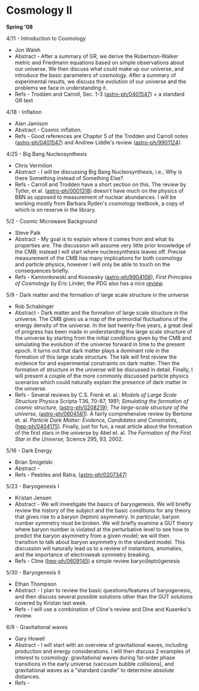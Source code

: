 <div id="globalWrapper">
		<div id="column-content">
	<div id="content">
		<a name="top" id="top"></a>
				<h1 class="firstHeading">Cosmology II</h1>
		<div id="bodyContent">
			<div id="contentSub"></div>
			<p><b>Spring '08</b>
</p>
<dl><dt>4/11 - Introduction to Cosmology
</dt></dl>
<ul><li>Jon Walsh
</li>
<li>Abstract - After a summary of GR, we derive the Robertson-Walker metric and Friedmann equations based on simple observations about our universe.  We then discuss what could make up our universe, and introduce the basic parameters of cosmology.  After a summary of experimental results, we discuss the evolution of our universe and the problems we face in understanding it.
</li>
<li>Refs - Trodden and Carroll, Sec. 1-3 (<a href="http://arxiv.org/abs/astro-ph/0401547" class="external text" title="http://arxiv.org/abs/astro-ph/0401547" rel="nofollow">astro-ph/0401547</a>) + a standard GR text
</li></ul>
<dl><dt>4/18 - Inflation
</dt></dl>
<ul><li>Alan Jamison
</li>
<li>Abstract - Cosmic inflation.
</li>
<li>Refs - Good references are Chapter 5 of the Trodden and Carroll notes (<a href="http://arxiv.org/abs/astro-ph/0401547" class="external text" title="http://arxiv.org/abs/astro-ph/0401547" rel="nofollow">astro-ph/0401547</a>) and Andrew Liddle's review (<a href="http://arxiv.org/abs/astro-ph/9901124" class="external text" title="http://arxiv.org/abs/astro-ph/9901124" rel="nofollow">astro-ph/9901124</a>).
</li></ul>
<dl><dt>4/25 - Big Bang Nucleosynthesis
</dt></dl>
<ul><li>Chris Vermilion
</li>
<li>Abstract - I will be discussing Big Bang Nucleosynthesis, i.e., Why is there Something instead of Something Else?
</li>
<li>Refs - Carroll and Trodden have a short section on this.  The review by Tytler, et al. (<a href="http://arxiv.org/abs/astro-ph/0001318" class="external text" title="http://arxiv.org/abs/astro-ph/0001318" rel="nofollow">astro-ph/0001318</a>) doesn't have much on the physics of BBN as opposed to measurement of nuclear abundances.  I will be working mostly from Barbara Ryden's cosmology textbook, a copy of which is on reserve in the library.
</li></ul>
<dl><dt>5/2 - Cosmic Microwave Background
</dt></dl>
<ul><li>Steve Paik
</li>
<li>Abstract - My goal is to explain where it comes from and what its properties are. The discussion will assume very little prior knowledge of the CMB; instead I will start where nucleosynthesis leaves off. Precise measurement of the CMB has many implications for both cosmology and particle physics, however I will only be able to touch on the consequences briefly.
</li>
<li>Refs - Kamionkowski and Kosowsky (<a href="http://arxiv.org/abs/astro-ph/9904108" class="external text" title="http://arxiv.org/abs/astro-ph/9904108" rel="nofollow">astro-ph/9904108</a>), <i>First Principles of Cosmology</i> by Eric Linder, the PDG also has a nice <a href="http://pdg.lbl.gov/2008/reviews/microwaverpp.pdf" class="external text" title="http://pdg.lbl.gov/2008/reviews/microwaverpp.pdf" rel="nofollow">review</a>.
</li></ul>
<dl><dt>5/9 - Dark matter and the formation of large scale structure in the universe
</dt></dl>
<ul><li>Rob Schabinger
</li>
<li>Abstract -  Dark matter and the formation of large scale structure in the universe. The CMB gives us a map of the primordial fluctuations of the energy density of the universe. In the last twenty-five years, a great deal of progress has been made in understanding the large scale structure of the universe by starting from the initial conditions given by the CMB and simulating the evolution of the universe forward in time to the present epoch. It turns out that dark matter plays a dominant role in the formation of this large scale structure. The talk will first review the evidence for and experimental constraints on dark matter. Then the formation of structure in the universe will be discussed in detail. Finally, I will present a couple of the more commonly discussed particle physics scenarios which could naturally explain the presence of dark matter in the universe.
</li>
<li>Refs - Several reviews by C.S. Frenk et. al.: <i>Models of Large Scale Structure</i> Physica Scripta T36, 70-87, 1991; <i>Simulating the formation of cosmic structure,</i> (<a href="http://arxiv.org/abs/astro-ph/0208219" class="external text" title="http://arxiv.org/abs/astro-ph/0208219" rel="nofollow">astro-ph/0208219</a>); <i>The large-scale structure of the universe,</i> (<a href="http://arxiv.org/abs/astro-ph/0604561" class="external text" title="http://arxiv.org/abs/astro-ph/0604561" rel="nofollow">astro-ph/0604561</a>). A fairly comprehensive review by Bertone et. al. <i>Particle Dark Matter: Evidence, Candidates and Constraints,</i> (<a href="http://arxiv.org/abs/hep-ph/0404175" class="external text" title="http://arxiv.org/abs/hep-ph/0404175" rel="nofollow">hep-ph/0404175</a>). Finally, just for fun, a neat article about the formation of the first stars in the universe by Abel et. al. <i>The Formation of the First Star in the Universe,</i> Science 295, 93, 2002.
</li></ul>
<dl><dt>5/16 - Dark Energy
</dt></dl>
<ul><li>Brian Smigelski
</li>
<li>Abstract - 
</li>
<li>Refs - Peebles and Ratra, (<a href="http://arxiv.org/abs/astro-ph/0207347" class="external text" title="http://arxiv.org/abs/astro-ph/0207347" rel="nofollow">astro-ph/0207347</a>)
</li></ul>
<dl><dt>5/23 - Baryogenesis I
</dt></dl>
<ul><li>Kristan Jensen
</li>
<li>Abstract - We will investigate the basics of baryogenesis. We will briefly review the history of the subject and the basic conditions for any theory that gives rise to a baryon (lepton) asymmetry. In particular, baryon number symmetry must be broken. We will briefly examine a GUT theory where baryon number is violated at the perturbative level to see how to predict the baryon asymmetry from a given model; we will then transition to talk about baryon asymmetry in the standard model. This discussion will naturally lead us to a review of instantons, anomalies, and the importance of electroweak symmetry breaking.
</li>
<li>Refs - Cline (<a href="http://arxiv.org/abs/hep-ph/0609145" class="external text" title="http://arxiv.org/abs/hep-ph/0609145" rel="nofollow">hep-ph/0609145</a>) a simple review baryo(lepto)genesis
</li></ul>
<dl><dt>5/30 - Baryogenesis II
</dt></dl>
<ul><li>Ethan Thompson
</li>
<li>Abstract - I plan to review the basic questions/features of baryogenesis, and then discuss several possible solutions other than the GUT solutions covered by Kristan last week.
</li>
<li>Refs - I will use a combination of Cline's review and Dine and Kusenko's review.
</li></ul>
<dl><dt>6/9 - Gravitational waves
</dt></dl>
<ul><li>Gary Howell
</li>
<li>Abstract - I will start with an overview of gravitational waves, including production and energy considerations.  I will then discuss 2 examples of interest to cosmology:  gravitational waves during 1st-order phase transitions in the early universe (vaccuum bubble collisions), and gravitational waves as a "standard candle" to determine absolute distances.
</li>
<li>Refs -
</li></ul>

